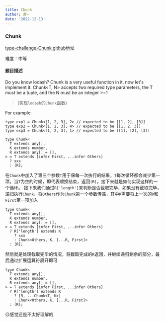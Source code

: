 ```yaml
---
title: Chunk
author: 萧~
date: '2022-12-13'
---
```


### Chunk
[type-challenge-Chunk github地址](https://github.com/type-challenges/type-challenges/blob/main/questions/04499-medium-chunk/README.md)

难度：中等

#### 题目描述

Do you know lodash? Chunk is a very useful function in it, now let's implement it. Chunk<T, N> accepts two required type parameters, the T must be a tuple, and the N must be an integer >=1

>(实现```lodash```的```Chunk```函数)

For example:

```
type exp1 = Chunk<[1, 2, 3], 2> // expected to be [[1, 2], [3]]
type exp2 = Chunk<[1, 2, 3], 4> // expected to be [[1, 2, 3]]
type exp3 = Chunk<[1, 2, 3], 1> // expected to be [[1], [2], [3]]
```

```
type Chunk<
  T extends any[],
  K extends number,
  R extends any[] = [],
> = T extends [infer First, ...infer Others]
  ? xxx
  : [R];
```

在```Chunk```中加入了第三个参数```T```用于保每一次执行的结果，```T```每次循环都会减少第一项，当```T```为空的时候，即代表顺换结束，返回```[R]```，接下来就是如何实现这样的一个循环。
接下来我们通过```R['length']```来判断是否截取完毕，如果没有截取完毕，递归执行```Chunk```，将```Others```作为```Chunk```第一个参数传递，其中```R```需要将上一次的```R```和```First```第一项加入

```
type Chunk<
  T extends any[],
  K extends number,
  R extends any[] = [],
> = T extends [infer First, ...infer Others]
  ? R['length'] extends K
    ? xxx
    : Chunk<Others, K, [...R, First]>
  : [R];
```

然后就是处理截取完毕的情况，将截取完成的```R```返回，并继续递归剩余的部分，最后通过扩展运算符展开即可

```
type Chunk<
  T extends any[],
  K extends number,
  R extends any[] = [],
> = T extends [infer First, ...infer Others]
  ? R['length'] extends K
    ? [R, ...Chunk<T, K>]
    : Chunk<Others, K, [...R, First]>
  : [R];
```

😥感觉还是不太好理解的
